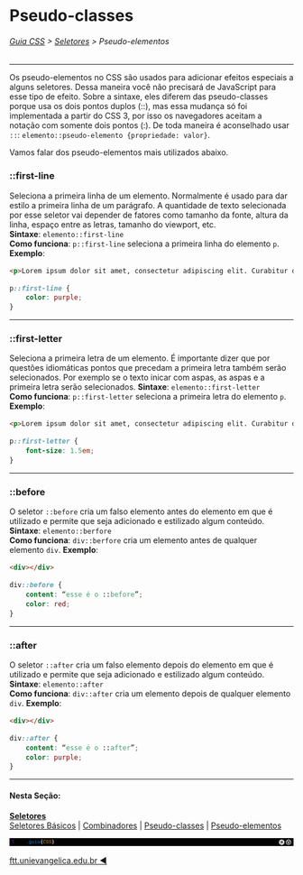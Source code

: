 # Pseudo-classes
###### [Guia CSS](../README.md) > [Seletores](./seletores.md) > Pseudo-elementos
---


Os pseudo-elementos no CSS são usados para adicionar efeitos especiais a alguns seletores. Dessa maneira você não precisará de JavaScript para esse tipo de efeito.
Sobre a sintaxe, eles diferem das pseudo-classes porque usa os dois pontos duplos (::), mas essa mudança só foi implementada a partir do CSS 3, por isso os navegadores aceitam a notação com somente dois pontos (:). De toda maneira é aconselhado usar `::`: `elemento::pseudo-elemento {propriedade: valor}`.

Vamos falar dos pseudo-elementos mais utilizados abaixo.

### ::first-line
Seleciona a primeira linha de um elemento. Normalmente é usado para dar estilo a primeira linha de um parágrafo. A quantidade de texto selecionada por esse seletor vai depender de fatores como tamanho da fonte, altura da linha, espaço entre as letras, tamanho do viewport, etc.  
**Sintaxe**: `elemento::first-line`  
**Como funciona**: `p::first-line` seleciona a primeira linha do elemento `p`. 
**Exemplo**:  
```html
<p>Lorem ipsum dolor sit amet, consectetur adipiscing elit. Curabitur dignissim pharetra nisl nec vehicula. Pellentesque luctus lectus eu sem ultricies faucibus. Cras varius ligula vel arcu consectetur maximus.</p>
```
```css
p::first-line {
    color: purple;
}
```
---

### ::first-letter
Seleciona a primeira letra de um elemento. É importante dizer que por questões idiomáticas pontos que precedam a primeira letra também serão selecionados. Por exemplo se o texto inicar com aspas, as aspas e a primeira letra serão selecionados.
**Sintaxe**: `elemento::first-letter`  
**Como funciona**: `p::first-letter` seleciona a primeira letra do elemento `p`. 
**Exemplo**:  
```html
<p>Lorem ipsum dolor sit amet, consectetur adipiscing elit. Curabitur dignissim pharetra nisl nec vehicula. Pellentesque luctus lectus eu sem ultricies faucibus. Cras varius ligula vel arcu consectetur maximus.</p>
```
```css
p::first-letter {
    font-size: 1.5em;
}
```
---

### ::before
O seletor `::before` cria um falso elemento antes do elemento em que é utilizado e permite que seja adicionado e estilizado algum conteúdo.  
**Sintaxe**: `elemento::berfore`  
**Como funciona**: `div::berfore` cria um elemento antes de qualquer elemento `div`. 
**Exemplo**:  
```html
<div></div>
```
```css
div::before {
    content: “esse é o ::before”;
    color: red;
}
```
---

### ::after
O seletor `::after` cria um falso elemento depois do elemento em que é utilizado e permite que seja adicionado e estilizado algum conteúdo.  
**Sintaxe**: `elemento::after`  
**Como funciona**: `div::after` cria um elemento depois de qualquer elemento `div`. 
**Exemplo**:  
```html
<div></div>
```
```css
div::after {
    content: “esse é o ::after”;
    color: purple;
}
```

---
#### Nesta Seção:
[**Seletores**](./seletores.md)   
[Seletores Básicos](./seletores-basicos.md) | [Combinadores](./combinadores.md) | [Pseudo-classes](./pseudo-classes.md) | [Pseudo-elementos](./pseudo-elementos.md)

<img src="../assets/guia-css-linha-horizontal.jpg">

[ftt.unievangelica.edu.br :arrow_backward:](http://ftt.unievangelica.edu.br) 
